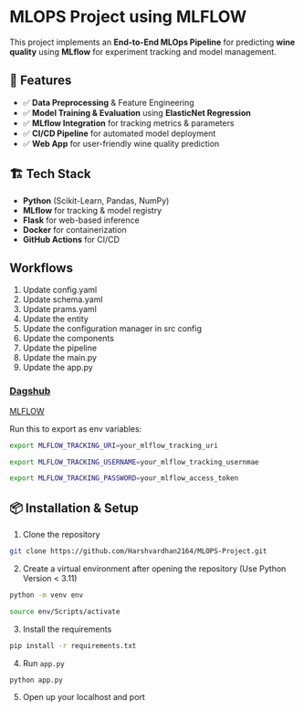 # MLOPS Project using MLFLOW

This project implements an **End-to-End MLOps Pipeline** for predicting **wine quality** using **MLflow** for experiment tracking and model management.

## 📌 Features

- ✅ **Data Preprocessing** & Feature Engineering  
- ✅ **Model Training & Evaluation** using **ElasticNet Regression**  
- ✅ **MLflow Integration** for tracking metrics & parameters  
- ✅ **CI/CD Pipeline** for automated model deployment  
- ✅ **Web App** for user-friendly wine quality prediction  

## 🏗️ Tech Stack

- **Python** (Scikit-Learn, Pandas, NumPy)  
- **MLflow** for tracking & model registry  
- **Flask** for web-based inference  
- **Docker** for containerization  
- **GitHub Actions** for CI/CD  

## Workflows

1. Update config.yaml
2. Update schema.yaml
3. Update prams.yaml
4. Update the entity
5. Update the configuration manager in src config
6. Update the components
7. Update the pipeline
8. Update the main.py
9. Update the app.py

### [Dagshub](https://dagshub.com/)

[MLFLOW](https://mlflow.org/docs/latest/index.html)

Run this to export as env variables:
```bash
export MLFLOW_TRACKING_URI=your_mlflow_tracking_uri

export MLFLOW_TRACKING_USERNAME=your_mlflow_tracking_usernmae

export MLFLOW_TRACKING_PASSWORD=your_mlflow_access_token
```

## 📦 Installation & Setup

1. Clone the repository

```bash
git clone https://github.com/Harshvardhan2164/MLOPS-Project.git
```

2. Create a virtual environment after opening the repository (Use Python Version < 3.11)
```bash
python -m venv env
```

```bash
source env/Scripts/activate
```

3. Install the requirements
```bash
pip install -r requirements.txt
```

4. Run `app.py`
```bash
python app.py
```

5. Open up your localhost and port